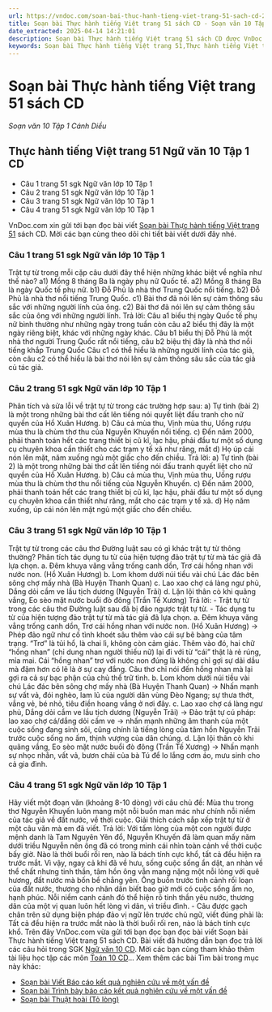 ```yaml
---
url: https://vndoc.com/soan-bai-thuc-hanh-tieng-viet-trang-51-sach-cd-277569
title: Soạn bài Thực hành tiếng Việt trang 51 sách CD - Soạn văn 10 Tập 1 Cánh Diều - VnDoc.com
date_extracted: 2025-04-14 14:21:01
description: Soạn bài Thực hành tiếng Việt trang 51 sách CD được VnDoc.com sưu tầm và xin gửi tới bạn đọc cùng tham khảo.
keywords: Soạn bài Thực hành tiếng Việt trang 51,Thực hành tiếng Việt trang 51,soạn Thực hành tiếng Việt trang 51,soạn văn Thực hành tiếng Việt trang 51,thực hành tiếng việt,ngữ văn 10,soạn văn 10 cd
---
```


# Soạn bài Thực hành tiếng Việt trang 51 sách CD
 _Soạn văn 10 Tập 1 Cánh Diều_
## Thực hành tiếng Việt trang 51 Ngữ văn 10 Tập 1 CD
  * Câu 1 trang 51 sgk Ngữ văn lớp 10 Tập 1
  * Câu 2 trang 51 sgk Ngữ văn lớp 10 Tập 1
  * Câu 3 trang 51 sgk Ngữ văn lớp 10 Tập 1
  * Câu 4 trang 51 sgk Ngữ văn lớp 10 Tập 1

VnDoc.com xin gửi tới bạn đọc bài viết [Soạn bài Thực hành tiếng Việt trang 51](<https://vndoc.com/soan-bai-thuc-hanh-tieng-viet-trang-51-sach-cd-277569>) sách CD. Mời các bạn cùng theo dõi chi tiết bài viết dưới đây nhé.
### Câu 1 trang 51 sgk Ngữ văn lớp 10 Tập 1
Trật tự từ trong mỗi cặp câu dưới đây thể hiện những khác biệt về nghĩa như thế nào?
a1\) Mồng 8 tháng Ba là ngày phụ nữ Quốc tế.
a2\) Mồng 8 tháng Ba là ngày Quốc tế phụ nữ.
b1\) Đỗ Phủ là nhà thơ Trung Quốc nổi tiếng.
b2\) Đỗ Phủ là nhà thơ nổi tiếng Trung Quốc.
c1\) Bài thơ đã nói lên sự cảm thông sâu sắc với những người lính của ông.
c2\) Bài thơ đã nói lên sự cảm thông sâu sắc của ông với những người lính.
Trả lời:
Câu a1 biểu thị ngày Quốc tế phụ nữ bình thường như những ngày trong tuần còn câu a2 biểu thị đây là một ngày riêng biệt, khác với những ngày khác.
Câu b1 biểu thị Đỗ Phủ là một nhà thơ người Trung Quốc rất nổi tiếng, câu b2 biệu thị đây là nhà thơ nổi tiếng khắp Trung Quốc
Câu c1 có thể hiểu là những người lính của tác giả, còn câu c2 có thể hiểu là bài thơ nói lên sự cảm thông sâu sắc của tác giả củ tác giả.
### Câu 2 trang 51 sgk Ngữ văn lớp 10 Tập 1
Phân tích và sửa lỗi về trật tự từ trong các trường hợp sau:
a\) Tự tình \(bài 2\) là một trong những bài thơ cất lên tiếng nói quyết liệt đấu tranh cho nữ quyền của Hồ Xuân Hương.
b\) Câu cả mùa thu, Vịnh mùa thu, Uống rượu mùa thu là chùm thơ thu của Nguyễn Khuyến nổi tiếng.
c\) Đến năm 2000, phải thanh toán hết các trang thiết bị cũ kĩ, lạc hậu, phải đầu tư một số dụng cụ chuyên khoa cần thiết cho các trạm y tế xã như răng, mắt
d\) Họ úp cái nón lên mặt, năm xuống ngủ một giấc cho đến chiều.
Trả lời:
a\) Tự tình \(bài 2\) là một trong những bài thơ cất lên tiếng nói đấu tranh quyết liệt cho nữ quyền của Hồ Xuân Hương.
b\) Câu cả mùa thu, Vịnh mùa thu, Uống rượu mùa thu là chùm thơ thu nổi tiếng của Nguyễn Khuyến.
c\) Đến năm 2000, phải thanh toán hết các trang thiết bị cũ kĩ, lạc hậu, phải đầu tư một số dụng cụ chuyên khoa cần thiết như răng, mắt cho các trạm y tế xã.
d\) Họ năm xuống, úp cái nón lên mặt ngủ một giấc cho đến chiều.
### Câu 3 trang 51 sgk Ngữ văn lớp 10 Tập 1
Trật tự từ trong các câu thơ Đường luật sau có gì khác trật tự từ thông thường? Phân tích tác dụng tu từ của hiện tượng đảo trật tự từ mà tác giả đã lựa chọn.
a.
Đêm khuya văng vẳng trống canh dồn,
Trơ cái hồng nhan với nước non.
\(Hồ Xuân Hương\)
b.
Lom khom dưới núi tiều vài chú
Lác đác bên sông chợ mấy nhà
\(Bà Huyện Thanh Quan\)
c.
Lao xao chợ cá làng ngư phủ,
Dắng dỏi cầm ve lầu tịch dương
\(Nguyễn Trãi\)
d.
Lặn lội thân cò khi quãng vắng,
Eo sèo mặt nước buổi đò đông
\(Trần Tế Xương\)
Trả lời:
\- Trật tự từ trong các câu thơ Đường luật sau đã bị đảo ngược trật tự từ.
\- Tác dụng tu từ của hiện tượng đảo trật tự từ mà tác giả đã lựa chọn.
a.
Đêm khuya văng vẳng trống canh dồn,
Trơ cái hồng nhan với nước non.
\(Hồ Xuân Hương\)
→ Phép đảo ngữ như cố tình khoét sâu thêm vào cái sự bẽ bàng của tâm trạng. “Trơ” là tủi hổ, là chai lì, không còn cảm giác. Thêm vào đó, hai chữ “hồng nhan” \(chỉ dung nhan người thiếu nữ\) lại đi với từ “cái” thật là rẻ rúng, mỉa mai. Cái “hồng nhan” trơ với nước non đúng là không chỉ gợi sự dãi dầu mà đậm hơn có lẽ là ở sự cay đắng. Câu thơ chỉ nói đến hồng nhan mà lại gợi ra cả sự bạc phận của chủ thể trữ tình.
b.
Lom khom dưới núi tiều vài chú
Lác đác bên sông chợ mấy nhà
\(Bà Huyện Thanh Quan\)
→ Nhấn mạnh sự vất vả, đói nghèo, lam lũ của người dân vùng Đèo Ngang; sự thưa thớt, vắng vẻ, bé nhỏ, tiêu điền hoang vắng ở nơi đây.
c.
Lao xao chợ cá làng ngư phủ,
Dắng dỏi cầm ve lầu tịch dương
\(Nguyễn Trãi\)
→ Đảo trật tự cú pháp: lao xao chợ cá/dắng dỏi cầm ve → nhấn mạnh những âm thanh của một cuộc sống đang sinh sôi, cũng chính là tiếng lòng của tâm hồn Nguyễn Trãi trước cuộc sống no ấm, thịnh vượng của dân chúng.
d.
Lặn lội thân cò khi quãng vắng,
Eo sèo mặt nước buổi đò đông
\(Trần Tế Xương\)
→ Nhấn mạnh sự nhọc nhằn, vất vả, bươn chải của bà Tú để lo lắng cơm áo, mưu sinh cho cả gia đình.
### Câu 4 trang 51 sgk Ngữ văn lớp 10 Tập 1
Hãy viết một đoạn văn \(khoảng 8-10 dòng\) với câu chủ đề: Mùa thu trong thơ Nguyễn Khuyến luôn mang một nỗi buồn man mác như chính nỗi niềm của tác giả về đất nước, về thời cuộc. Giải thích cách sắp xếp trật tự từ ở một câu văn mà em đã viết.
Trả lời:
Với tấm lòng của một con người được mệnh danh là Tam Nguyên Yên đổ, Nguyễn Khuyến đã làm quan mấy năm dưới triều Nguyễn nên ông đã có trong mình cái nhìn toàn cảnh về thời cuộc bấy giờ. Nào là thời buổi rối ren, nào là bách tính cực khổ, tất cả đều hiện ra trước mắt. Vì vậy, ngay cả khi đã về hưu, sống cuộc sống ẩn dật, an nhàn về thể chất nhưng tinh thần, tâm hồn ông vẫn mang nặng một nỗi lòng với quê hương, đất nước mà bốn bề chẳng yên. Ông buồn trước tình cảnh rối loạn của đất nước, thương cho nhân dân biết bao giờ mới có cuộc sống ấm no, hạnh phúc. Nỗi niềm canh cánh đó thể hiện rõ tinh thần yêu nước, thương dân của một vị quan luôn hết lòng vì dân, vì triều đình.
\- Câu được gạch chân trên sử dụng biện pháp đảo vị ngữ lên trước chủ ngữ, viết đúng phải là: Tất cả đều hiện ra trước mắt nào là thời buổi rối ren, nào là bách tính cực khổ.
Trên đây VnDoc.com vừa gửi tới bạn đọc bạn đọc bài viết Soạn bài Thực hành tiếng Việt trang 51 sách CD. Bài viết đã hướng dẫn bạn đọc trả lời các câu hỏi trong SGK [Ngữ văn 10 CD](<https://vndoc.com/ngu-van-10-canh-dieu-tap1>). Mời các bạn cùng tham khảo thêm tài liệu học tập các môn [Toán 10 CD](<https://vndoc.com/toan-10-canh-dieu-tap1>)...
Xem thêm các bài Tìm bài trong mục này khác:
  * [Soạn bài Viết Báo cáo kết quả nghiên cứu về một vấn đề](</soan-bai-viet-bao-cao-ket-qua-nghien-cuu-ve-mot-van-de-sach-cd-277570>)
  * [Soạn bài Trình bày báo cáo kết quả nghiên cứu về một vấn đề](</soan-bai-trinh-bay-bao-cao-ket-qua-nghien-cuu-ve-mot-van-de-sach-cd-277572>)
  * [Soạn bài Thuật hoài \(Tỏ lòng\)](</soan-bai-thuat-hoai-to-long-sach-cd-277574>)

